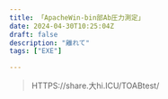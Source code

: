 ```yaml
---
title: 「ApacheWin-bin部Ab圧力測定」
date: 2024-04-30T10:25:04Z
draft: false
description: "離れて"
tags: ["EXE"]

---
```

> HTTPS://share.大hi.ICU/TOABtest/